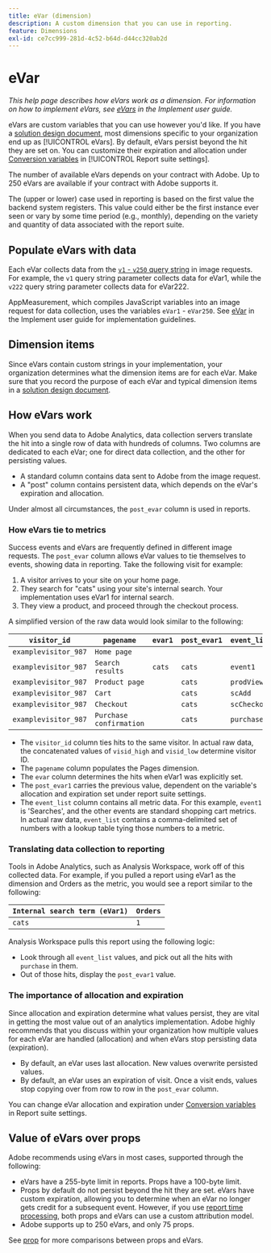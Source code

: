 ```yaml
---
title: eVar (dimension)
description: A custom dimension that you can use in reporting.
feature: Dimensions
exl-id: ce7cc999-281d-4c52-b64d-d44cc320ab2d
---
```

# eVar

*This help page describes how eVars work as a dimension. For information on how to implement eVars, see [eVars](/help/implement/vars/page-vars/evar.md) in the Implement user guide.*

eVars are custom variables that you can use however you'd like. If you have a [solution design document](/help/implement/prepare/solution-design.md), most dimensions specific to your organization end up as [!UICONTROL eVars]. By default, eVars persist beyond the hit they are set on. You can customize their expiration and allocation under [Conversion variables](/help/admin/admin/c-manage-report-suites/c-edit-report-suites/conversion-var-admin/conversion-var-admin.md) in [!UICONTROL Report suite settings].

The number of available eVars depends on your contract with Adobe. Up to 250 eVars are available if your contract with Adobe supports it.

The (upper or lower) case used in reporting is based on the first value the backend system registers. This value could either be the first instance ever seen or vary by some time period (e.g., monthly), depending on the variety and quantity of data associated with the report suite.

## Populate eVars with data

Each eVar collects data from the [`v1` - `v250` query string](/help/implement/validate/query-parameters.md) in image requests. For example, the `v1` query string parameter collects data for eVar1, while the `v222` query string parameter collects data for eVar222.

AppMeasurement, which compiles JavaScript variables into an image request for data collection, uses the variables `eVar1` - `eVar250`. See [eVar](/help/implement/vars/page-vars/evar.md) in the Implement user guide for implementation guidelines.

## Dimension items

Since eVars contain custom strings in your implementation, your organization determines what the dimension items are for each eVar. Make sure that you record the purpose of each eVar and typical dimension items in a [solution design document](/help/implement/prepare/solution-design.md).

## How eVars work

When you send data to Adobe Analytics, data collection servers translate the hit into a single row of data with hundreds of columns. Two columns are dedicated to each eVar; one for direct data collection, and the other for persisting values.

* A standard column contains data sent to Adobe from the image request.
* A "post" column contains persistent data, which depends on the eVar's expiration and allocation.

Under almost all circumstances, the `post_evar` column is used in reports.

### How eVars tie to metrics

Success events and eVars are frequently defined in different image requests. The `post_evar` column allows eVar values to tie themselves to events, showing data in reporting. Take the following visit for example:

1. A visitor arrives to your site on your home page.
2. They search for "cats" using your site's internal search. Your implementation uses eVar1 for internal search.
3. They view a product, and proceed through the checkout process.

A simplified version of the raw data would look similar to the following:

| `visitor_id` | `pagename` | `evar1` | `post_evar1` | `event_list` |
| --- | --- | --- | --- | --- |
| `examplevisitor_987` | `Home page` | | | |
| `examplevisitor_987` | `Search results` | `cats` | `cats` | `event1` |
| `examplevisitor_987` | `Product page` | | `cats` | `prodView` |
| `examplevisitor_987` | `Cart` | | `cats` | `scAdd` |
| `examplevisitor_987` | `Checkout` | | `cats` | `scCheckout` |
| `examplevisitor_987` | `Purchase confirmation` | | `cats` | `purchase` |

* The `visitor_id` column ties hits to the same visitor. In actual raw data, the concatenated values of `visid_high` and `visid_low` determine visitor ID.
* The `pagename` column populates the Pages dimension.
* The `evar` column determines the hits when eVar1 was explicitly set.
* The `post_evar1` carries the previous value, dependent on the variable's allocation and expiration set under report suite settings.
* The `event_list` column contains all metric data. For this example, `event1` is 'Searches', and the other events are standard shopping cart metrics. In actual raw data, `event_list` contains a comma-delimited set of numbers with a lookup table tying those numbers to a metric.

### Translating data collection to reporting

Tools in Adobe Analytics, such as Analysis Workspace, work off of this collected data. For example, if you pulled a report using eVar1 as the dimension and Orders as the metric, you would see a report similar to the following:

| `Internal search term (eVar1)` | `Orders` |
| --- | --- |
| `cats` | `1` |

Analysis Workspace pulls this report using the following logic:

* Look through all `event_list` values, and pick out all the hits with `purchase` in them.
* Out of those hits, display the `post_evar1` value.

### The importance of allocation and expiration

Since allocation and expiration determine what values persist, they are vital in getting the most value out of an analytics implementation. Adobe highly recommends that you discuss within your organization how multiple values for each eVar are handled (allocation) and when eVars stop persisting data (expiration).

* By default, an eVar uses last allocation. New values overwrite persisted values.
* By default, an eVar uses an expiration of visit. Once a visit ends, values stop copying over from row to row in the `post_evar` column.

You can change eVar allocation and expiration under [Conversion variables](/help/admin/admin/c-manage-report-suites/c-edit-report-suites/conversion-var-admin/conversion-var-admin.md) in Report suite settings.

## Value of eVars over props

Adobe recommends using eVars in most cases, supported through the following:

* eVars have a 255-byte limit in reports. Props have a 100-byte limit.
* Props by default do not persist beyond the hit they are set. eVars have custom expiration, allowing you to determine when an eVar no longer gets credit for a subsequent event. However, if you use [report time processing](/help/components/vrs/vrs-report-time-processing.md), both props and eVars can use a custom attribution model.
* Adobe supports up to 250 eVars, and only 75 props.

See [prop](prop.md) for more comparisons between props and eVars.
